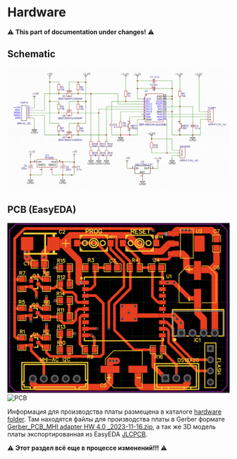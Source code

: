 # Hardware
:warning: **This part of documentation under changes!** :warning:

## Schematic
![schematic](images/PCB_MHI_adapter_HW4-circuit_diagram.png)

## PCB (EasyEDA)
![PCB](images/PCB_MHI_adapter_HW4-top_layer.png)
![PCB](images/PCB_MHI_adapter_HW4-bottom_layer.png)

Информация для производства платы размещена в каталоге [hardware folder](Hardware). Там находятся файлы для производства платы в Gerber формате [Gerber_PCB_MHI adapter HW 4.0 _2023-11-16.zip](Hardware/Gerber/MHI-AC-Ctrl_v2.2_2021-01-22.zip), а так же 3D модель платы экспортированная из EasyEDA [JLCPCB](https://jlcpcb.com).

:warning: **Этот раздел всё еще в процессе изменений!!!** :warning:
